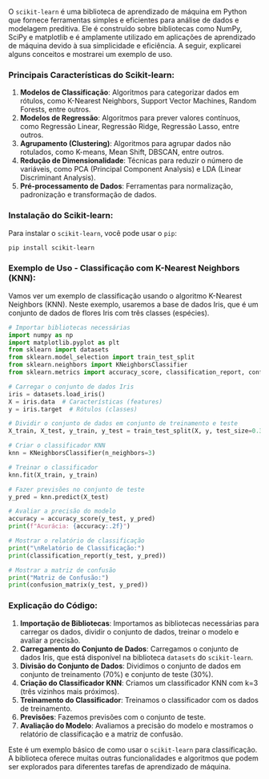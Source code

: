 O `scikit-learn` é uma biblioteca de aprendizado de máquina em Python que fornece ferramentas simples e eficientes para análise de dados e modelagem preditiva. Ele é construído sobre bibliotecas como NumPy, SciPy e matplotlib e é amplamente utilizado em aplicações de aprendizado de máquina devido à sua simplicidade e eficiência. A seguir, explicarei alguns conceitos e mostrarei um exemplo de uso.

### Principais Características do Scikit-learn:

1. **Modelos de Classificação**: Algoritmos para categorizar dados em rótulos, como K-Nearest Neighbors, Support Vector Machines, Random Forests, entre outros.
2. **Modelos de Regressão**: Algoritmos para prever valores contínuos, como Regressão Linear, Regressão Ridge, Regressão Lasso, entre outros.
3. **Agrupamento (Clustering)**: Algoritmos para agrupar dados não rotulados, como K-means, Mean Shift, DBSCAN, entre outros.
4. **Redução de Dimensionalidade**: Técnicas para reduzir o número de variáveis, como PCA (Principal Component Analysis) e LDA (Linear Discriminant Analysis).
5. **Pré-processamento de Dados**: Ferramentas para normalização, padronização e transformação de dados.

### Instalação do Scikit-learn:

Para instalar o `scikit-learn`, você pode usar o `pip`:

```sh
pip install scikit-learn
```

### Exemplo de Uso - Classificação com K-Nearest Neighbors (KNN):

Vamos ver um exemplo de classificação usando o algoritmo K-Nearest Neighbors (KNN). Neste exemplo, usaremos a base de dados Iris, que é um conjunto de dados de flores Iris com três classes (espécies).

```python
# Importar bibliotecas necessárias
import numpy as np
import matplotlib.pyplot as plt
from sklearn import datasets
from sklearn.model_selection import train_test_split
from sklearn.neighbors import KNeighborsClassifier
from sklearn.metrics import accuracy_score, classification_report, confusion_matrix

# Carregar o conjunto de dados Iris
iris = datasets.load_iris()
X = iris.data  # Características (features)
y = iris.target  # Rótulos (classes)

# Dividir o conjunto de dados em conjunto de treinamento e teste
X_train, X_test, y_train, y_test = train_test_split(X, y, test_size=0.3, random_state=42)

# Criar o classificador KNN
knn = KNeighborsClassifier(n_neighbors=3)

# Treinar o classificador
knn.fit(X_train, y_train)

# Fazer previsões no conjunto de teste
y_pred = knn.predict(X_test)

# Avaliar a precisão do modelo
accuracy = accuracy_score(y_test, y_pred)
print(f"Acurácia: {accuracy:.2f}")

# Mostrar o relatório de classificação
print("\nRelatório de Classificação:")
print(classification_report(y_test, y_pred))

# Mostrar a matriz de confusão
print("Matriz de Confusão:")
print(confusion_matrix(y_test, y_pred))
```

### Explicação do Código:

1. **Importação de Bibliotecas**: Importamos as bibliotecas necessárias para carregar os dados, dividir o conjunto de dados, treinar o modelo e avaliar a precisão.
2. **Carregamento do Conjunto de Dados**: Carregamos o conjunto de dados Iris, que está disponível na biblioteca `datasets` do `scikit-learn`.
3. **Divisão do Conjunto de Dados**: Dividimos o conjunto de dados em conjunto de treinamento (70%) e conjunto de teste (30%).
4. **Criação do Classificador KNN**: Criamos um classificador KNN com k=3 (três vizinhos mais próximos).
5. **Treinamento do Classificador**: Treinamos o classificador com os dados de treinamento.
6. **Previsões**: Fazemos previsões com o conjunto de teste.
7. **Avaliação do Modelo**: Avaliamos a precisão do modelo e mostramos o relatório de classificação e a matriz de confusão.

Este é um exemplo básico de como usar o `scikit-learn` para classificação. A biblioteca oferece muitas outras funcionalidades e algoritmos que podem ser explorados para diferentes tarefas de aprendizado de máquina.
